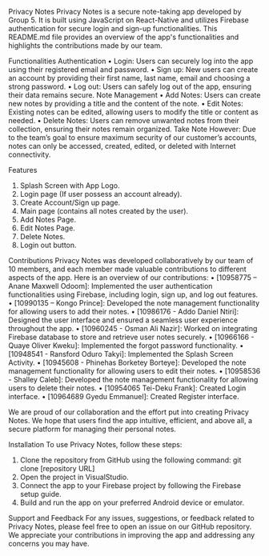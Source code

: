 Privacy Notes
Privacy Notes is a secure note-taking app developed by Group 5. It is built using JavaScript on React-Native and utilizes Firebase authentication for secure login and sign-up functionalities. 
This README.md file provides an overview of the app's functionalities and highlights the contributions made by our team.

Functionalities
Authentication 
• Login: Users can securely log into the app using their registered email and password. 
• Sign up: New users can create an account by providing their first name, last name, email and choosing a strong password. 
• Log out: Users can safely log out of the app, ensuring their data remains secure.
Note Management 
• Add Notes: Users can create new notes by providing a title and the content of the note. 
• Edit Notes: Existing notes can be edited, allowing users to modify the title or content as needed. • Delete Notes: Users can remove unwanted notes from their collection, ensuring their notes remain organized.
Take Note However: Due to the team’s goal to ensure maximum security of our customer’s accounts, notes can only be accessed, created, edited, or deleted with Internet connectivity.

Features
1.	Splash Screen with App Logo.
2.	Login page (If user possess an account already).
3.	Create Account/Sign up page.
4.	Main page (contains all notes created by the user).
5.	Add Notes Page.
6.	Edit Notes Page.
7.	Delete Notes. 
8.	Login out button.


Contributions
Privacy Notes was developed collaboratively by our team of 10 members, and each member made valuable contributions to different aspects of the app. Here is an overview of our contributions:
• [10958775 – Anane Maxwell Odoom]: Implemented the user authentication functionalities using Firebase, including login, sign up, and log out features.
• [10990135 – Kongo Prince]: Developed the note management functionality for allowing users to add their notes.
• [10986176 - Addo Daniel Ntiri]: Designed the user interface and ensured a seamless user experience throughout the app.
• [10960245 - Osman Ali Nazir]: Worked on integrating Firebase database to store and retrieve user notes securely.
• [10966166 - Quaye Oliver Kweku]: Implemented the forgot password functionality.
• [10948541 - Ransford Oduro Takyi]: Implemented the Splash Screen Activity.
• [10945608 - Phinehas Borketey Borteye]: Developed the note management functionality for allowing users to edit their notes.
• [10958536 - Shalley Caleb]: Developed the note management functionality for allowing users to delete their notes.
• [10954065 Tei-Deku Frank]: Created Login interface.
• [10964689 Gyedu Emmanuel]: Created Register interface.


We are proud of our collaboration and the effort put into creating Privacy Notes. We hope that users find the app intuitive, efficient, and above all, a secure platform for managing their personal notes.

Installation
To use Privacy Notes, follow these steps:
1.	Clone the repository from GitHub using the following command:
git clone [repository URL]
2.	Open the project in VisualStudio.
3.	Connect the app to your Firebase project by following the Firebase setup guide.
4.	Build and run the app on your preferred Android device or emulator.

Support and Feedback
For any issues, suggestions, or feedback related to Privacy Notes, please feel free to open an issue on our GitHub repository. We appreciate your contributions in improving the app and addressing any concerns you may have.

